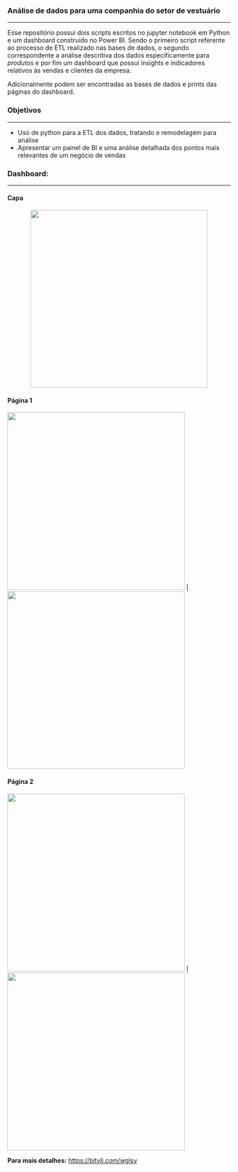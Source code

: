 ### Análise de dados para uma companhia do setor de vestuário
<hr class="style1">

Esse repositório possui dois scripts escritos no jupyter notebook em Python e um dashboard construído no Power BI. 
Sendo o primeiro script referente ao processo de ETL realizado nas bases de dados, o segundo correspondente a análise descritiva dos dados especificamente para *produtos* e por fim um dashboard que possui insights e indicadores relativos às vendas e clientes da empresa. 

Adicionalmente podem ser encontradas as bases de dados e prints das páginas do dashboard.

### Objetivos
<hr class="style1">

- Uso de python para a ETL dos dados, tratando e remodelagem para análise
- Apresentar um painel de BI e uma análise detalhada dos pontos mais relevantes de um negócio de vendas


### Dashboard: <br />
<hr class="style1">

#### Capa
<p align="center">
<img src=https://user-images.githubusercontent.com/52143378/159386093-5a10d555-b303-45cf-9948-2ae04bf9e400.jpg width=400>  
 </p>

#### Página 1
<p align="center">

<img src="https://user-images.githubusercontent.com/52143378/159402485-946ca623-619d-4d8d-b2de-8bda181deb15.jpg" width=400> | <img src= "https://user-images.githubusercontent.com/52143378/159402488-0b164179-2fbb-44b1-bc71-1c77a74f7f70.jpg" width=400> <br />
</p>

#### Página 2

<img src= "https://user-images.githubusercontent.com/52143378/159402491-dd3513b3-1d29-4098-91c7-57cb14aa7282.jpg" width=400> |  <img src= "https://user-images.githubusercontent.com/52143378/159402492-577ab1b0-5163-4add-b781-49a2f9ba014e.jpg" width=400> <br />

**Para mais detalhes:** https://bityli.com/wglsy

